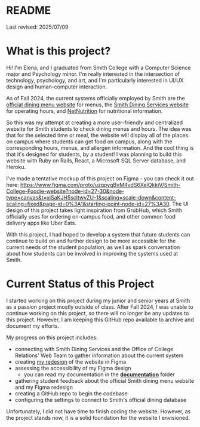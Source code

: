 # README

Last revised: 2025/07/09

# What is this project?

Hi! I'm Elena, and I graduated from Smith College with a Computer Science major and Psychology minor. I'm really interested in the intersection of technology, psychology, and art, and I'm particularly interested in UI/UX design and human-computer interaction.

As of Fall 2024, the current systems officially employed by Smith are the [official dining menu website](https://www.smith.edu/diningservices/menu_poc/cbord_menus.php) for menus, the [Smith Dining Services website](https://www.smith.edu/your-campus/dining-menus/hours) for operating hours, and [NetNutrition](https://cbweb.smith.edu/NetNutrition/1) for nutritional information.

So this was my attempt at creating a more user-friendly and centralized website for Smith students to check dining menus and hours. The idea was that for the selected time or meal, the website will display all of the places on campus where students can get food on campus, along with the corresponding hours, menus, and allergen information. And the cool thing is that it's designed for students, by a student! I was planning to build this website with Ruby on Rails, React, a Microsoft SQL Server database, and Heroku.

I've made a tentative mockup of this project on Figma - you can check it out here: https://www.figma.com/proto/uzgpyqBvM4vdS6XelQkkiV/Smith-College-Foodie-website?node-id=27-30&node-type=canvas&t=xiSaKJH5scltwvZU-1&scaling=scale-down&content-scaling=fixed&page-id=0%3A1&starting-point-node-id=27%3A30. The UI design of this project takes light inspiration from GrubHub, which Smith officially uses for ordering on-campus food, and other common food delivery apps like Uber Eats.

With this project, I had hoped to develop a system that future students can continue to build on and further design to be more accessible for the current needs of the student population, as well as spark conversation about how students can be involved in improving the systems used at Smith.


# Current Status of this Project

I started working on this project during my junior and senior years at Smith as a passion project mostly outside of class. After Fall 2024, I was unable to continue working on this project, so there will no longer be any updates to this project. However, I am keeping this GitHub repo available to archive and document my efforts. 

My progress on this project includes:
* connecting with Smith Dining Services and the Office of College Relations' Web Team to gather information about the current system
* creating [my redesign](https://www.figma.com/proto/uzgpyqBvM4vdS6XelQkkiV/Smith-College-Foodie-website?node-id=27-30&node-type=canvas&t=xiSaKJH5scltwvZU-1&scaling=scale-down&content-scaling=fixed&page-id=0%3A1&starting-point-node-id=27%3A30) of the website in Figma
* assessing the accessibility of my Figma design
   * you can read my documentation in the [**documentation**](https://github.com/elenaywang/smithfoodie/tree/f53bf66095720fc17b4cf877680abea78f836a00/documentation) folder
* gathering student feedback about the official Smith dining menu website and my Figma redesign
* creating a GitHub repo to begin the codebase
* configuring the settings to connect to Smith's official dining database

Unfortunately, I did not have time to finish coding the website. However, as the project stands now, it is a solid foundation for the website I envisioned.